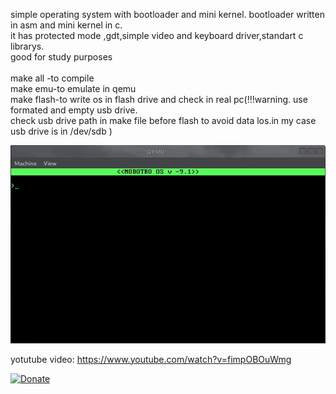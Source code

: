 simple operating system with bootloader and mini kernel.
bootloader written in asm and mini kernel in c.  
it has protected mode ,gdt,simple video and keyboard driver,standart c librarys.  
good for study purposes  
<br/>
make all -to compile  
make emu-to emulate in qemu  
make flash-to write os in flash drive and check in real pc(!!!warning. use formated and empty usb drive.  
check usb drive path in make file before flash to avoid data los.in my case usb drive is in /dev/sdb )  

![](nobotro_os.gif)


yotutube video:
https://www.youtube.com/watch?v=fimpOBOuWmg

[![Donate](https://img.shields.io/badge/Donate-PayPal-green.svg)](https://www.paypal.com/cgi-bin/webscr?cmd=_donations&business=kevlishvilimisha1@gmail.com&lc=US&item_name=Tm8gbWF0dGVyIHdoYXQgcGVvcGxlIHRlbGwgeW91LCB3b3JkcyBhbmQgaWRlYXMgY2FuIGNoYW5nZSB0aGUgd29ybGQ=&no_note=0&cn=&currency_code=USD&bn=PP-DonationsBF:btn_donateCC_LG.gif:NonHosted)
